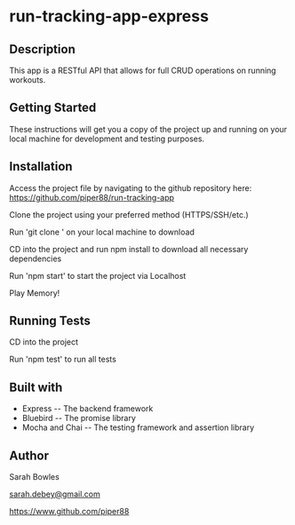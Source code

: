 # run-tracking-app-express

## Description
This app is a RESTful API that allows for full CRUD operations on running workouts.

## Getting Started
These instructions will get you a copy of the project up and running on your local machine for development and testing purposes.

## Installation
Access the project file by navigating to the github repository here: https://github.com/piper88/run-tracking-app

Clone the project using your preferred method (HTTPS/SSH/etc.)

Run 'git clone <repository>' on your local machine to download

CD into the project and run npm install to download all necessary dependencies

Run 'npm start' to start the project via Localhost

Play Memory!

## Running Tests

CD into the project

Run 'npm test' to run all tests

## Built with
- Express -- The backend framework
- Bluebird -- The promise library
- Mocha and Chai -- The testing framework and assertion library

## Author

Sarah Bowles

sarah.debey@gmail.com

https://www.github.com/piper88
